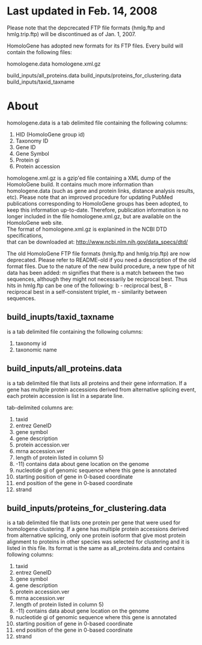 # Last updated in Feb. 14, 2008

Please note that the depcrecated FTP file formats (hmlg.ftp and hmlg.trip.ftp) 
will be discontinued as of Jan. 1, 2007.

HomoloGene has adopted new formats for its FTP files.  Every build
will contain the following files:

homologene.data
homologene.xml.gz

build_inputs/all_proteins.data
build_inputs/proteins_for_clustering.data
build_inputs/taxid_taxname



# About

homologene.data is a tab delimited file containing the following
columns:

1. HID (HomoloGene group id)
2. Taxonomy ID
3. Gene ID
4. Gene Symbol
5. Protein gi
6. Protein accession

homologene.xml.gz is a gzip'ed file containing a XML dump of the
HomoloGene build.  It contains much more information than
homologene.data (such as gene and protein links, distance analysis results,
etc). Please note that an improved procedure for updating PubMed publications 
corresponding to HomoloGene groups has been adopted, to keep this information 
up-to-date. Therefore, publication information is no longer included in the file 
homologene.xml.gz, but are available on the HomoloGene web site.  
The format of homologene.xml.gz is explanined in the NCBI DTD specifications,  
that can be downloaded at: 
http://www.ncbi.nlm.nih.gov/data_specs/dtd/  


The old HomoloGene FTP file formats (hmlg.ftp and hmlg.trip.ftp) are now
deprecated.  Please refer to README-old if you need a description
of the old format files.  Due to the nature of the new build procedure,
a new type of hit data has been added: m signifies that there is a
match between the two sequences, although they might not necessarily
be reciprocal best.  Thus hits in hmlg.ftp can be one of the following:
b - reciprocal best, B - reciprocal best in a self-consistent triplet,
m - similarity between sequences.



## build_inupts/taxid_taxname  

is a tab delimited file containing the following columns:

1. taxonomy id
2. taxonomic name



## build_inputs/all_proteins.data 

is a tab delimited file that lists all proteins and their gene information. 
If a gene has multple protein accessions derived from alternative splicing event, 
each protein accession is list in a separate line. 

tab-delimited columns are:

1) taxid
2) entrez GeneID
3) gene symbol
4) gene description
5) protein accession.ver
6) mrna accession.ver
7) length of protein  listed in column 5)
8) -11) contains data about gene location on the genome
8) nucleotide gi of genomic sequence where this gene is annotated 
9) starting position of gene in 0-based coordinate
10) end position of the gene in 0-based coordinate 
11) strand



## build_inputs/proteins_for_clustering.data

is a tab delimited file that lists one protein per gene that were used for homologene clustering. 
If a gene has multiple protein accessions derived from alternative splicing, 
only one protein isoform that give most protein alignment to proteins in other species 
was selected for clustering and it is listed in this file. 
Its format is the same as all_proteins.data and contains following columns:

1) taxid
2) entrez GeneID
3) gene symbol
4) gene description
5) protein accession.ver
6) mrna accession.ver
7) length of protein  listed in column 5)
8) -11) contains data about gene location on the genome
8) nucleotide gi of genomic sequence where this gene is annotated 
9) starting position of gene in 0-based coordinate
10) end position of the gene in 0-based coordinate 
11) strand

